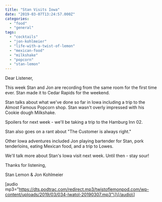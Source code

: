 ```yaml
---
title: "Stan Visits Iowa"
date: "2019-03-07T13:24:57.000Z"
categories: 
  - "food"
  - "general"
tags: 
  - "cocktails"
  - "jon-kohlmeier"
  - "life-with-a-twist-of-lemon"
  - "mexican-food"
  - "milkshake"
  - "popcorn"
  - "stan-lemon"
---
```


Dear Listener,

This week Stan and Jon are recording from the same room for the first time ever. Stan made it to Cedar Rapids for the weekend.

Stan talks about what we've done so far in Iowa including a trip to the Almost Famous Popcorn shop. Stan wasn't overly impressed with his Cookie dough Milkshake.

Spoilers for next week - we'll be taking a trip to the Hamburg Inn 02.

Stan also goes on a rant about "The Customer is always right."

Other Iowa adventures included Jon playing bartender for Stan, pork tenderloins, eating Mexican food, and a trip to Lowes.

We'll talk more about Stan's Iowa visit next week. Until then - stay sour!

Thanks for listening,

Stan Lemon & Jon Kohlmeier

\[audio mp3="https://dts.podtrac.com/redirect.mp3/twistoflemonpod.com/wp-content/uploads/2019/03/034-lwatol-20190307.mp3"\]\[/audio\]
